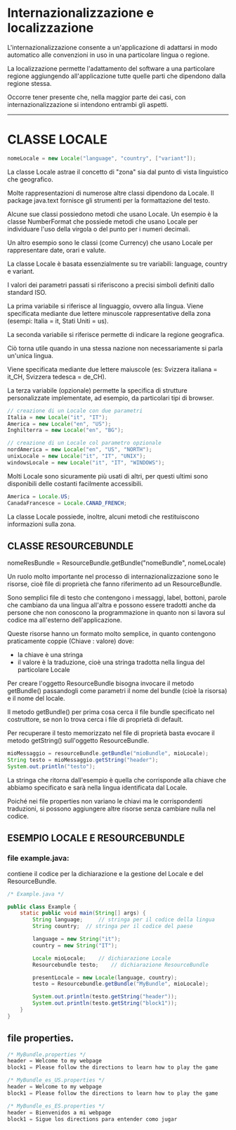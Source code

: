 # Internazionalizzazione e localizzazione
L'internazionalizzazione consente a un'applicazione di adattarsi in modo automatico alle convenzioni in uso in una particolare lingua o regione.

La localizzazione permette l'adattamento del software a una particolare regione aggiungendo all'applicazione tutte quelle parti che dipendono dalla regione stessa.

Occorre tener presente che, nella maggior parte dei casi, con internazionalizzazione si intendono entrambi gli aspetti.

--- 

# CLASSE LOCALE

```java
nomeLocale = new Locale("language", "country", ["variant"]);
```
La classe Locale  astrae il concetto di "zona" sia dal punto di vista linguistico che geografico. 

Molte rappresentazioni di numerose altre classi dipendono da Locale. 
Il package java.text fornisce gli strumenti per la formattazione del testo. 

Alcune sue classi possiedono metodi che usano Locale.
Un esempio è la classe NumberFormat che possiede metodi che usano Locale per individuare l'uso della virgola o del punto per i numeri decimali.

Un altro esempio sono le classi (come Currency) che usano Locale per rappresentare date, orari e valute.

La classe Locale è basata essenzialmente su tre variabili: language, country e variant.

I valori dei parametri passati si riferiscono a precisi simboli definiti dallo standard ISO.

La prima variabile si riferisce al linguaggio, ovvero alla lingua. 
Viene specificata mediante due lettere minuscole rappresentative della zona (esempi: Italia = it, Stati Uniti = us).

La seconda variabile si riferisce permette di indicare la regione geografica. 

Ciò torna utile quando in una stessa nazione non necessariamente si parla un'unica lingua. 

Viene specificata mediante due lettere maiuscole (es: Svizzera italiana = it_CH, Svizzera tedesca = de_CH).

La terza variabile (opzionale) permette la specifica di strutture personalizzate implementate, ad esempio, da particolari tipi di browser.

```java
// creazione di un Locale con due parametri
Italia = new Locale("it", "IT");
America = new Locale("en", "US");
Inghilterra = new Locale("en", "BG");

// creazione di un Locale col parametro opzionale
nordAmerica = new Locale("en", "US", "NORTH");
unixLocale = new Locale("it", "IT", "UNIX");
windowsLocale = new Locale("it", "IT", "WINDOWS");
```
Molti Locale sono sicuramente più usati di altri, per questi ultimi sono disponibili delle costanti facilmente accessibili.
```java
America = Locale.US;
CanadaFrancesce = Locale.CANAD_FRENCH;
```
La classe Locale possiede, inoltre, alcuni metodi che restituiscono informazioni sulla zona.



## CLASSE RESOURCEBUNDLE

nomeResBundle = ResourceBundle.getBundle("nomeBundle", nomeLocale)

Un ruolo molto importante nel processo di internazionalizzazione sono le risorse, cioè file di proprietà che fanno riferimento ad un ResourceBundle. 

Sono semplici file di testo che contengono i messaggi, label, bottoni, parole che cambiano da una lingua all'altra e possono essere tradotti anche da persone che non conoscono la programmazione in quanto non si lavora sul codice ma all'esterno dell'applicazione.

Queste risorse hanno un formato molto semplice, in quanto contengono praticamente coppie (Chiave : valore) dove:
* la chiave è una stringa
* il valore è la traduzione, cioè una stringa tradotta nella lingua del particolare Locale

Per creare l'oggetto ResourceBundle bisogna invocare il metodo getBundle() passandogli come parametri il nome del bundle (cioè la risorsa) e il nome del locale.

Il metodo getBundle() per prima cosa cerca il file bundle specificato nel costruttore, se non lo trova cerca i file di proprietà di default.

Per recuperare il testo memorizzato nel file di proprietà basta evocare il metodo getString() sull'oggetto ResourceBundle.

```java
mioMessaggio = resourceBundle.getBundle("mioBundle", mioLocale);
String testo = mioMessaggio.getString("header");
System.out.println("testo");
```

La stringa che ritorna dall'esempio è quella che corrisponde alla chiave che abbiamo specificato e sarà nella lingua identificata dal Locale.

Poiché nei file properties non variano le chiavi ma le corrispondenti traduzioni, si possono aggiungere altre risorse senza cambiare nulla nel codice.


## ESEMPIO LOCALE E RESOURCEBUNDLE

### file example.java: 
contiene il codice per la dichiarazione e la gestione del Locale e del ResourceBundle.

```java
/* Example.java */

public class Example {
	static public void main(String[] args) {
		String language;	 // stringa per il codice della lingua
		String country;	 // stringa per il codice del paese

		language = new String("it");
		country = new String("IT");

		Locale mioLocale;	 // dichiarazione Locale
		Resourcebundle testo;	 // dichiarazione ResourceBundle

		presentLocale = new Locale(language, country);
		testo = Resourcebundle.getBundle("MyBundle", mioLocale);

		System.out.println(testo.getString("header"));
		System.out.println(testo.getString("block1"));
	}
}
```

## file properties.
```java
/* MyBundle.properties */
header = Welcome to my webpage
block1 = Please follow the directions to learn how to play the game

/* MyBundle_es_US.properties */
header = Welcome to my webpage
block1 = Please follow the directions to learn how to play the game

/* MyBundle_es_ES.properties */
header = Bienvenidos a mi webpage
block1 = Sigue los directions para entender como jugar
```